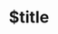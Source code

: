 ---
title: $title
second_title: Aspose.Finance for .NET API 参考
description: $description
type: docs
weight: $weight
url: /zh/net/$ref/
---